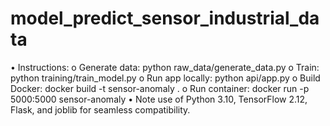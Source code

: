 # model_predict_sensor_industrial_data
•	Instructions:
o	Generate data: python raw_data/generate_data.py
o	Train: python training/train_model.py
o	Run app locally: python api/app.py
o	Build Docker: docker build -t sensor-anomaly .
o	Run container: docker run -p 5000:5000 sensor-anomaly
•	Note use of Python 3.10, TensorFlow 2.12, Flask, and joblib for seamless compatibility.
